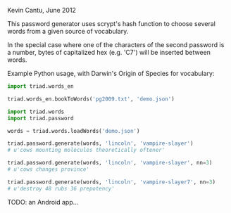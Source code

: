 Kevin Cantu, June 2012

This password generator uses scrypt's hash function to choose several
words from a given source of vocabulary.

In the special case where one of the characters of the second password
is a number, bytes of capitalized hex (e.g. 'C7') will be inserted
between words.

Example Python usage, with Darwin's Origin of Species for vocabulary:

```python
import triad.words_en

triad.words_en.bookToWords('pg2009.txt', 'demo.json')
```

```python
import triad.words
import triad.password

words = triad.words.loadWords('demo.json')

triad.password.generate(words, 'lincoln', 'vampire-slayer')
# u'cows mounting molecules theoretically oftener'

triad.password.generate(words, 'lincoln', 'vampire-slayer', nn=3)
# u'cows changes province'

triad.password.generate(words, 'lincoln', 'vampire-slayer7', nn=3)
# u'destroy 48 rubs 36 prepotency'
```

TODO: an Android app...

